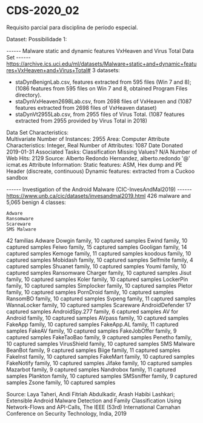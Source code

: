 # CDS-2020_02
Requisito parcial para disciplina de período especial.

Dataset:
Possibilidade 1:

------ Malware static and dynamic features VxHeaven and Virus Total Data Set ------
https://archive.ics.uci.edu/ml/datasets/Malware+static+and+dynamic+features+VxHeaven+and+Virus+Total#
3 datasets: 
- staDynBenignLab.csv,        features extracted from 595 files (Win 7 and 8); (1086 features from 595 files on Win 7 and 8, obtained Program Files directory). 
- staDynVxHeaven2698Lab.csv,  from 2698 files of VxHeaven and                  (1087 features extracted from 2698 files of VxHeaven dataset)
- staDynVt2955Lab.csv,        from 2955 files of Virus Total.                  (1087 features extracted from 2955 provided by Virus Total in 2018)
	
Data Set Characteristics:  
	Multivariate
Number of Instances:
  2955
Area:
  Computer
Attribute Characteristics:
  Integer, Real
Number of Attributes:
  1087
Date Donated
  2019-01-31
Associated Tasks:
  Classification
Missing Values?
  N/A
Number of Web Hits:
  2129
Source:
  Alberto Redondo Hernandez, alberto.redondo '@' icmat.es
Attribute Information:
  Static features: ASM, Hex dump and PE Header (discreate, continuous)
  Dynamic features: extracted from a Cuckoo sandbox 
  
  
  ------ Investigation of the Android Malware (CIC-InvesAndMal2019) ------
https://www.unb.ca/cic/datasets/invesandmal2019.html
426 malware and 5,065 benign
4 classes:

    Adware
    Ransomware
    Scareware
    SMS Malware

42 famílias
  Adware
    Dowgin family, 10 captured samples
    Ewind family, 10 captured samples
    Feiwo family, 15 captured samples
    Gooligan family, 14 captured samples
    Kemoge family, 11 captured samples
    koodous family, 10 captured samples
    Mobidash family, 10 captured samples
    Selfmite family, 4 captured samples
    Shuanet family, 10 captured samples
    Youmi family, 10 captured samples
  Ransomware
    Charger family, 10 captured samples
    Jisut family, 10 captured samples
    Koler family, 10 captured samples
    LockerPin family, 10 captured samples
    Simplocker family, 10 captured samples
    Pletor family, 10 captured samples
    PornDroid family, 10 captured samples
    RansomBO family, 10 captured samples
    Svpeng family, 11 captured samples
    WannaLocker family, 10 captured samples
  Scareware
    AndroidDefender 17 captured samples
    AndroidSpy.277 family, 6 captured samples
    AV for Android family, 10 captured samples
    AVpass family, 10 captured samples
    FakeApp family, 10 captured samples
    FakeApp.AL family, 11 captured samples
    FakeAV family, 10 captured samples
    FakeJobOffer family, 9 captured samples
    FakeTaoBao family, 9 captured samples
    Penetho family, 10 captured samples
    VirusShield family, 10 captured samples
  SMS Malware
    BeanBot family, 9 captured samples
    Biige family, 11 captured samples
    FakeInst family, 10 captured samples
    FakeMart family, 10 captured samples
    FakeNotify family, 10 captured samples
    Jifake family, 10 captured samples
    Mazarbot family, 9 captured samples
    Nandrobox family, 11 captured samples
    Plankton family, 10 captured samples
    SMSsniffer family, 9 captured samples
    Zsone family, 10 captured samples

 Source:
  Laya Taheri, Andi Fitriah Abdulkadir, Arash Habibi Lashkari; Extensible Android Malware Detection and Family Classification Using Network-Flows and API-Calls, The IEEE (53rd) International Carnahan Conference on Security Technology, India, 2019
